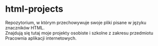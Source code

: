 # html-projects
Repozytorium, w którym przechowywuje swoje pliki pisane w języku znaczników HTML.<br>
Znajdują się tutaj moje projekty osobiste i szkolne z zakresu przedmiotu Pracownia aplikacji internetowych.<br>